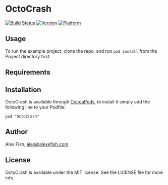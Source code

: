 # OctoCrash

[![Build Status](https://api.travis-ci.org/alexfish/octocrash.png?branch=master,develop)](https://travis-ci.org/alexfish/octocrash)
[![Version](http://cocoapod-badges.herokuapp.com/v/OctoCrash/badge.png)](http://cocoadocs.org/docsets/OctoCrash)
[![Platform](http://cocoapod-badges.herokuapp.com/p/OctoCrash/badge.png)](http://cocoadocs.org/docsets/OctoCrash)

## Usage

To run the example project; clone the repo, and run `pod install` from the Project directory first.

## Requirements

## Installation

OctoCrash is available through [CocoaPods](http://cocoapods.org), to install
it simply add the following line to your Podfile:

    pod "OctoCrash"

## Author

Alex Fish, alex@alexefish.com

## License

OctoCrash is available under the MIT license. See the LICENSE file for more info.

